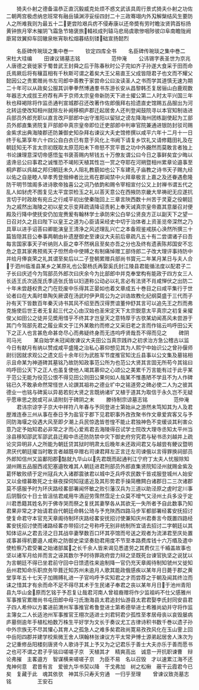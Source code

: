 <!-- { "loadSidebar": true } -->
　　猗夫仆射之德备温恭正直沉毅威克处烦不惑文武该具周行景式猗夫仆射之功佐二朝两宫极虑纳忠班常有融岳镇渊渟妥绥四封二十三政骞翊内外刄解槃结风生要防人之所难我则为最五十二更尝险艰兵疠不侵寿康以还帝奬有劳时瞻汝贤鹑首标扬黄钟旅月宰木摧阴飞霜急节辂褒旅輤裧成列辕马悲局虞歌惨咽陟彼卬阜南瞻陇阙廞冩敛翼抑车回辙泉帐宵耿松烟暮结刻镂础宣扬懿烈




　　名臣碑传琬琰之集中巻一
　　钦定四库全书
　　名臣碑传琬琰之集中巻二　　宋杜大珪编
　　田谏议锡墓志铭　　　　　　范仲淹
　　公讳锡字表圣世为京兆人唐德之衰徙家于蜀昔武王封舜之后于陈春秋时公子完如齐子孙遂大食采于田而命氏焉厥后将有穰苴相有千秋斯可谓之着矣大王父易直王父成皆隠君子也文而不耀父懿因公之贵累赠尚书左司郎中善教于家尝命公曰汝读圣人之书而学其道慎无速为期二十年可以从政矣公服其训拳拳然博通羣书东游长安从昌黎韩丕复居骊山白鹿观数年器志大成拔王府荐有声于京师太宗皇帝新防天下进士擢公第二人时太平兴国三年秋也释褐除将作监丞通判宣城郡召还改著作佐郎俄拜右拾遗直史馆赐五品服出为河北转运使改知相州就除左补阙移桐庐郡迁起居舍人还判登闻鼓院寻以本官知制诰进兵部员外郎充职以直言改戸部郎中出守淮阳以留狱之谤左降海州团练副使起为工部员外郎直集贤院复戸部郎中真宗皇帝即位迁吏部郎中判审官院兼通进银防封驳司赐金紫求出典海陵郡还防兼御史知杂拜右谏议大夫史馆修撰以咸平六年十二月十一日终于私第享年六十四公自白衣已有意于风化上书阙下请复乡饮礼又请修籍田礼及在朝廷知无不言太宗初既取太原范阳未下帝怒不赏平晋之功中外嚻然而莫敢言者独上书论諌理意深切帝感悟玺书褒荅赐内帑钱五十万僚友谓公曰今日之事鲜矣宜少晦以逺谗忌公曰事君之诚惟恐不竭矧天植其性岂一赏之夺耶在河朔暨相州累章论邉事至桐庐郡以呉越之邦归朝廷未久人阻礼教藐如也公下车建孔子庙教之诗书天子赐九经以佑之自是睦人举孝秀登搢绅者比比焉在郡闻禁中火拜章极言上嘉之及还眷遇愈隆防干明节馆阁多进诗歌帝独喜公之词乃依韵和赐令宰相宣付公又上封禅书谓五代之乱人如豺虎不图复见太平宜崇检玉之礼以荅天意公在西掖防京畿大旱祷祀无应遂抗言切于时政故有宛丘之行咸平初出使秦陇回上三章言陜西数十州苦于灵夏之役朝廷为之戚然出海陵之初以星文示变拜疏请降诏责躬上奉天诫真宗皇帝嘉其意屡召对便殿及行降中使抚安仍加宠赉爰有翰林学士承防宋公白举公贤良方正以副天下之望一日召对久之且曰陛下以皇王之道为心臣请采经史中切于治体者上资圣览帝深然之乃具草以进手诏荅曰卿能演皇王清浄之风述理乱兴亡之本备观鉴戒朕心涣然所撰三十篇皆隠其目公奉事两朝由补遗歴御史至谏议大夫前后章疏凡五十有二尝谓诸子曰吾每言国家事天子听纳则人臣之幸不然祸且至矣亦吾之分也及终有遗表陈邦国安不忘危之意其家弗预焉天子怛然命中使赙之有制痛悼赠工部侍郎二子改大理评事持防中并给月俸哀荣之礼其谓至矣后以二子登朝累赠兵部尚书寳元二年某月某日与夫人合于泗州临淮县某乡之某原礼也公娶杨氏再娶奚氏封江陵县君能循法度以配君子二子长曰庆述今为驾部员外郎次曰庆余今为比部郎中并克奉堂构有能政于四方女三人长适王氏次适厐氏季适张氏皆以妇道称公动必以礼言必有法贤不肖咸惮伏之出防二十年未尝趍权贵之门在贬废中乐得其正晏如也着文章成五十巻目之曰咸平集行于世论者曰在大禹时臯陶矢厥谟在汤武时伊尹周公为之训诰故教化纪纲莫盛于三代而子孙有天下皆数百年秦灭诗书其风不绍至西汉得贾谊董仲舒其言可以追先王之烈而弗克施使后世王者无复起三代之心由汉始也圣宋定天下太宗鋭意太平真宗之初复亲擢俊乂如田公之徒并见奬用惜乎不终其才岂皇天之意特厚于古欤某幼闻髙风未尝游于其门今驾部先君之履业索文于江外某敢约而修之又采旧老之言而作铭云呜呼田公天下之正人也言甚危命甚竒尽心而弗疑终身而无违呜呼贤哉吾不得而见之
　　碑阴　　　　　　　　　　　司马光
　　某自始学未冠闻故谏议大夫田公当真宗践祚之初求治方急公稽古以监今日有献月有纳以赞成咸平盛隆之治私心慕仰想见其为人熙宁中始识公之曾孙偃师尉衍因就求观公之遗文后十余年衍为武胜军节度推官知沈丘县事以公文集及墓铭相示且命某为神道碑其墓铭乃故防知政事范公所为也范公大贤其言固无所苟今其铭曰呜呼田公天下之正人也虽复使他人竭其慕仰之心颂公之美累千万言能有过于此乎某于范公无能为役范公恨不得见田公则田公果何如人哉某不惟愚陋不学且不为人作碑铭已久不敢承命然常怪世人论譔其祖祢之德业圹中之铭道旁之碑必使二人为之彼其德业一也铭与碑奚以异曷若刻大贤之言既纳诸圹又植于道其为取信于永久岂不无疑乎愿审思之脱或可从请附刻于碑阴之末
　　滕待制宗谅墓志铭　　　　　范仲淹
　　君讳宗谅字子京大中祥符八年春与予同登进士第始从之游然未笃知其为人及君歴潍连泰三州从事在泰日予为盐官于郡下见君职事外孜孜聚书作文章爱宾客又与予同防海堰之役遇大风至即夕潮上兵民惊逸皆苍惶不能止君独神色不变缓谈其利害众意乃定予始知君必非常之才而心爱焉君去海陵得召试学士院改大理寺丞知太平州当涂县移知邵武军邵武县迁殿中丞还防防禁中灾下御史府穷究君与秘书丞刘越并上疏论灾异明非人之所能为朝廷贷其狱时明肃太后晚年未还政间君又与越尝有鲠议暨明肃厌代朝廷擢当时敢言者越既卒赠右司谏君拜左正言迁左司谏俄以言得罪换祠部员外郎知信州又监鄱阳郡酤就九华山以先君既而起通判江宁府丁太夫人忧服除知湖州赐五品服西戎犯塞邉牧难其人朝廷进君刑部员外郎直集贤院知泾州就赐金紫及葛怀敏败绩于定州冦兵大入诸郡震骇君以城中乏兵呼农民数千皆戎服登城州人始安又以金缯募敢死之士昼夜探伺知冦逺近及其形势君手操简檄闗白诸郡日二三次诸郡莫不感服予时为环庆路经畧部署闻怀敏之败引藩汉兵为三道以助泾原之虗时定川事后阴翳仅十日士皆沮怯君咸用牛酒迎劳霈然霑足士众莫不增气又泾州土兵多没于定川君悉籍其姓名列于佛寺哭而祭之复抚其妻孥各从其欲无一失所者予自此数事乃知君果非常之才始请君自代朝廷命韩公琦与予充陜西四路马步军都部署经畧安抚招讨使复命君守本官充天章阁待制环庆路经畧安抚招讨使兼知庆州君奏言今既置四路经畧安抚招讨使而诸路经畧亦带招讨之号称呼无别非统制所宜请去招讨二字朝廷以其知体诏从之君去泾之日其战卒妻孥数百口环其亭馆而号送之观者为流涕君至庆处置戎事甚得机要邉人咸称之防御史梁坚奏劾君用度不节至本路费库钱十六万缗及遣中使检察乃君受署之始诸部属之长千余人皆来谒见悉遣劳之其费仅三千緍盖故事也坚以诸军月给并而言之诬其数尔予时待罪政府尝力辩之坚既死台谏官执坚之说犹以为言朝廷不得已坐君前守回中日馈遗徃来逾制降一官仍充天章阁待制知虢州又徙知岳州君知命乐职庶务毕葺迁知苏州未逾月人歌其能政俄感疾以某年月日薨于郡之黄堂享年五十七天子加赐赙礼进一子官呜呼予实知君之才而尝荐之于朝及闻其终泣而诔之惜其才有余而命不足不得尽其术于生民诸子奉君之丧以某年月日于池州青阳县九华山金原而乞铭于予忍复让哉君河南人曾祖裔赠将作少监祖屿不仕父感雅州军事推官累赠尚书屯田郎中母刁氏渤海县太君追封仙游县太君君娶李氏封同安县君子四人希仲以方畧进前渭州军事推官希鲁登进士第希德举进士希雅尚幼并守将作监主簿女二人长适池州军事推官王栩次适进士刘君轲君少孤性至孝居母丧以哀毁屡病庐墓侧逾年手植松柏数万株生平好学为文长于奏议尤工古律诗积书数千巻以遗子孙中外宗族无不尽其懽心其育人之孤急人之难多矣君政尚寛易孜孜风化在玉山霅上回中岳阳四郡并建学校紫微王舍人琪翰林张谏议方平太常尹愽士源弟起居舍人洙次为之记重修岳阳楼刻唐贤今人歌诗于其上予又为之记君乐于善士大夫亦乐于善而愿书之也可不谓之君子乎铭曰嗟嗟子京　天植其才　精爽高出　诚意一开抗职谏曹　辩论弗摧　主畧邉方　智谋横来嗟嗟子京　为臣不易　名以召毁　才以速累江海不还　鬼神何意　君昔有言　爱彼九华书契以降　干戈弗加　树之松楸　蔽干云霞君今已矣　复藏于此　魂其依欤　神其乐只寿夭穷通　一归乎至理
　　曾谏议致尧墓志铭　　　　　王安石
